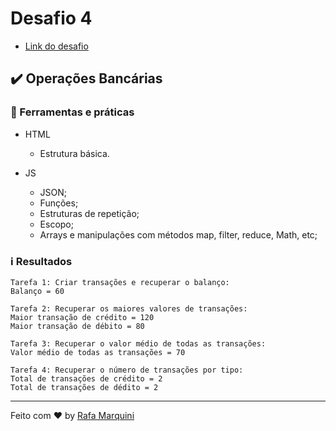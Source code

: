 # Desafio 4

* [Link do desafio](https://github.com/rocketseat-education/bootcamp-launchbase-desafios-01/blob/master/desafios/01-4-aplicacao-operacoes-bancarias.md)

## :heavy_check_mark: Operações Bancárias

### :hammer: Ferramentas e práticas
* HTML
    - Estrutura básica.

* JS
    - JSON;
    - Funções;
    - Estruturas de repetição;
    - Escopo;
    - Arrays e manipulações com métodos map, filter, reduce, Math, etc;

### :information_source: Resultados

~~~
Tarefa 1: Criar transações e recuperar o balanço:
Balanço = 60

Tarefa 2: Recuperar os maiores valores de transações:
Maior transação de crédito = 120
Maior transação de débito = 80

Tarefa 3: Recuperar o valor médio de todas as transações:
Valor médio de todas as transações = 70

Tarefa 4: Recuperar o número de transações por tipo:
Total de transações de crédito = 2
Total de transações de dédito = 2
~~~

---

Feito com :heart: by [Rafa Marquini](https://linkedin.com/in/rafamardegan)